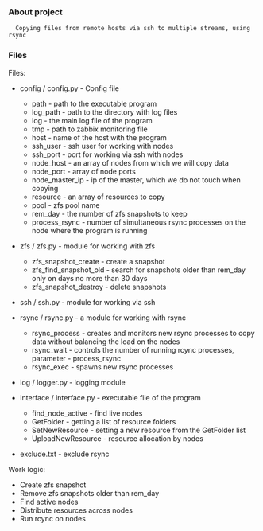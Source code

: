### <b> About project </b>
      Copying files from remote hosts via ssh to multiple streams, using rsync
### <b> Files </b>
Files:
 - config / config.py - Config file
   - path - path to the executable program
   - log_path - path to the directory with log files
   - log - the main log file of the program
   - tmp - path to zabbix monitoring file
   - host - name of the host with the program
   - ssh_user - ssh user for working with nodes
   - ssh_port - port for working via ssh with nodes
   - node_host - an array of nodes from which we will copy data
   - node_port - array of node ports
   - node_master_ip - ip of the master, which we do not touch when copying
   - resource - an array of resources to copy
   - pool - zfs pool name
   - rem_day - the number of zfs snapshots to keep
   - process_rsync - number of simultaneous rsync processes
      on the node where the program is running

 - zfs / zfs.py - module for working with zfs
   - zfs_snapshot_create - create a snapshot
   - zfs_find_snapshot_old - search for snapshots older than rem_day
     only on days no more than 30 days
   - zfs_snapshot_destroy - delete snapshots

 - ssh / ssh.py - module for working via ssh

 - rsync / rsync.py - a module for working with rsync
   - rsync_process - creates and monitors new rsync processes to copy data
     without balancing the load on the nodes
   - rsync_wait - controls the number of running rcync processes, parameter - process_rsync
   - rsync_exec - spawns new rsync processes

 - log / logger.py - logging module

 - interface / interface.py - executable file of the program
   - find_node_active - find live nodes
   - GetFolder - getting a list of resource folders
   - SetNewResource - setting a new resource from the GetFolder list
   - UploadNewResource - resource allocation by nodes

 - exclude.txt - exclude rsync

Work logic:
 - Create zfs snapshot
 - Remove zfs snapshots older than rem_day
 - Find active nodes
 - Distribute resources across nodes
 - Run rcync on nodes 

